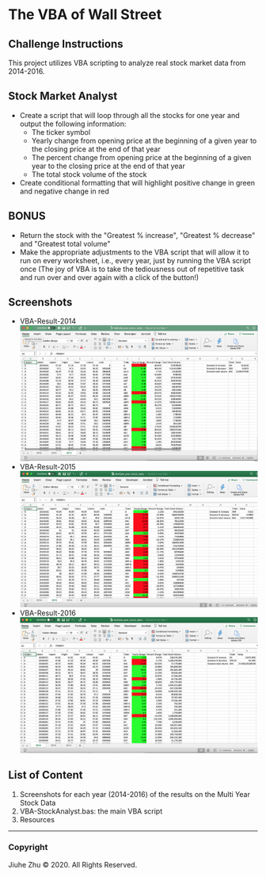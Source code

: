 # The VBA of Wall Street
## Challenge Instructions
This project utilizes VBA scripting to analyze real stock market data from 2014-2016.

## Stock Market Analyst
- Create a script that will loop through all the stocks for one year and output the following information:
  - The ticker symbol
  - Yearly change from opening price at the beginning of a given year to the closing price at the end of that year
  - The percent change from opening price at the beginning of a given year to the closing price at the end of that year
  - The total stock volume of the stock
- Create conditional formatting that will highlight positive change in green and negative change in red

## BONUS
- Return the stock with the "Greatest % increase", "Greatest % decrease" and "Greatest total volume"
- Make the appropriate adjustments to the VBA script that will allow it to run on every worksheet, i.e., every year, just by running the VBA script once (The joy of VBA is to take the tediousness out of repetitive task and run over and over again with a click of the button!)

## Screenshots
- VBA-Result-2014
![2014](https://github.com/Jiuhe2020/VBA-challenge/blob/master/VBA-Result-2014.png)
- VBA-Result-2015
![2015](https://github.com/Jiuhe2020/VBA-challenge/blob/master/VBA-Result-2015.png)
- VBA-Result-2016
![2016](https://github.com/Jiuhe2020/VBA-challenge/blob/master/VBA-Result-2016.png)

## List of Content
1. Screenshots for each year (2014-2016) of the results on the Multi Year Stock Data
2. VBA-StockAnalyst.bas: the main VBA script
3. Resources
---
### Copyright
Jiuhe Zhu © 2020. All Rights Reserved.
